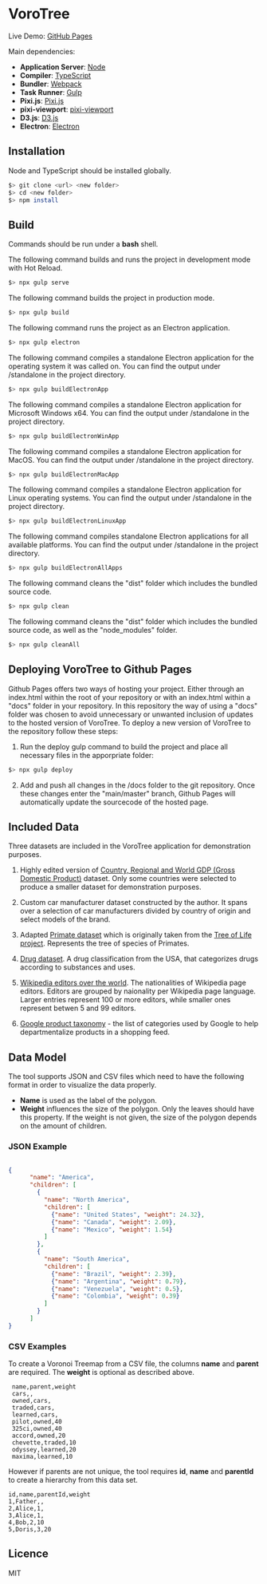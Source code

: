 # VoroTree #

Live Demo: [GitHub Pages](https://somestudentcoder.github.io/vorotree/)

Main dependencies:

* **Application Server**: [Node](https://nodejs.org/en/)
* **Compiler**: [TypeScript](https://github.com/Microsoft/TypeScript)
* **Bundler**: [Webpack](https://github.com/webpack/webpack)
* **Task Runner**: [Gulp](https://gulpjs.com/)
* **Pixi.js**: [Pixi.js](http://www.pixijs.com/)
* **pixi-viewport**: [pixi-viewport](https://github.com/davidfig/pixi-viewport)
* **D3.js**: [D3.js](https://d3js.org/)
* **Electron**: [Electron](https://www.electronjs.org/)

## Installation ##

Node and TypeScript should be installed globally.

  ```bash
  $> git clone <url> <new folder>
  $> cd <new folder>
  $> npm install
  ```

## Build ##

Commands should be run under a **bash** shell.

The following command builds and runs the project in development mode with Hot Reload.

  ```bash
  $> npx gulp serve
  ```

The following command builds the project in production mode.

  ```bash
  $> npx gulp build
  ```

The following command runs the project as an Electron application.

  ```bash
  $> npx gulp electron
  ```

The following command compiles a standalone Electron application for the operating system it was called on.
You can find the output under /standalone in the project directory.

  ```bash
  $> npx gulp buildElectronApp
  ```

The following command compiles a standalone Electron application for Microsoft Windows x64.
You can find the output under /standalone in the project directory.

  ```bash
  $> npx gulp buildElectronWinApp
  ```

The following command compiles a standalone Electron application for MacOS.
You can find the output under /standalone in the project directory.

  ```bash
  $> npx gulp buildElectronMacApp
  ```

The following command compiles a standalone Electron application for Linux operating systems.
You can find the output under /standalone in the project directory.

  ```bash
  $> npx gulp buildElectronLinuxApp
  ```

The following command compiles standalone Electron applications for all available platforms.
You can find the output under /standalone in the project directory.

  ```bash
  $> npx gulp buildElectronAllApps
  ```

The following command cleans the "dist" folder which includes the bundled source code.

  ```bash
  $> npx gulp clean
  ```

The following command cleans the "dist" folder which includes the bundled source code,
as well as the "node_modules" folder.

  ```bash
  $> npx gulp cleanAll
  ```

## Deploying VoroTree to Github Pages ##

Github Pages offers two ways of hosting your project. Either through an index.html within the root of your
repository or with an index.html within a "docs" folder in your repository. In this repository the way of
using a "docs" folder was chosen to avoid unnecessary or unwanted inclusion of updates to the hosted version
of VoroTree. To deploy a new version of VoroTree to the repository follow these steps:

1. Run the deploy gulp command to build the project and place all necessary files in the apporpriate folder:

  ```bash
  $> npx gulp deploy
  ```

2. Add and push all changes in the /docs folder to the git repository. Once these changes enter the "main/master" branch, Github Pages
will automatically update the sourcecode of the hosted page.

## Included Data ##

Three datasets are included in the VoroTree application for demonstration purposes.

1. Highly edited version of [Country, Regional and World GDP (Gross Domestic Product)](https://datahub.io/core/gdp) dataset. 
Only some countries were selected to produce a smaller dataset for demonstration purposes.

2. Custom car manufacturer dataset constructed by the author. It spans over a selection of car manufacturers divided by
country of origin and select models of the brand.

3. Adapted [Primate dataset](https://github.com/glouwa/d3-hypertree-examples/blob/master/demo/primates.d3.json) which is originally taken from the [Tree of Life project](http://tolweb.org/tree/). Represents the tree of species of Primates.

4. [Drug dataset](https://www.genome.jp/kegg-bin/get_htext?htext=br08302.keg). A drug classification from the USA, that categorizes drugs according to substances and uses.  

5. [Wikipedia editors over the world](https://dumps.wikimedia.org/other/geoeditors/). The nationalities of Wikipedia page editors. Editors are grouped by naionality per Wikipedia page language. Larger entries represent 100 or more editors, while smaller ones represent betwen 5 and 99 editors.

6. [Google product taxonomy](https://www.google.com/basepages/producttype/taxonomy.en-US.txt) - the list of categories used
by Google to help departmentalize products in a shopping feed.

## Data Model ##

The tool supports JSON and CSV files which need to have the following format in order to visualize the data properly.

* **Name** is used as the label of the polygon.
* **Weight** influences the size of the polygon. Only the leaves should have this property. If the weight is not given, the size of the polygon depends on the amount of children.

### JSON Example ###

```json

{
      "name": "America",
      "children": [
        {
          "name": "North America",
          "children": [
            {"name": "United States", "weight": 24.32},
            {"name": "Canada", "weight": 2.09},
            {"name": "Mexico", "weight": 1.54}
          ]
        },
        {
          "name": "South America",
          "children": [
            {"name": "Brazil", "weight": 2.39},
            {"name": "Argentina", "weight": 0.79},
            {"name": "Venezuela", "weight": 0.5},
            {"name": "Colombia", "weight": 0.39}
          ]
        }
      ]
}


```

### CSV Examples ###

To create a Voronoi Treemap from a CSV file, the columns **name** and **parent** are required. The **weight** is optional as described above.

```csv
 name,parent,weight
 cars,,
 owned,cars,
 traded,cars,
 learned,cars,
 pilot,owned,40
 325ci,owned,40
 accord,owned,20
 chevette,traded,10
 odyssey,learned,20
 maxima,learned,10
```

However if parents are not unique, the tool requires **id**, **name** and **parentId** to create a hierarchy from this data set.

```csv
id,name,parentId,weight
1,Father,,
2,Alice,1,
3,Alice,1,
4,Bob,2,10
5,Doris,3,20
```

## Licence ##

MIT
